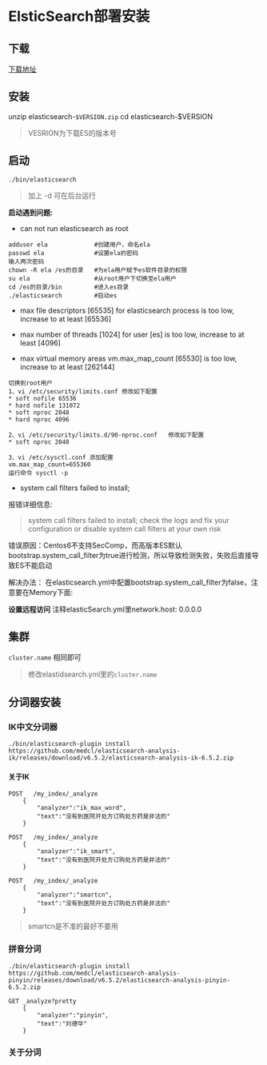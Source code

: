 # ElsticSearch部署安装

## 下载

[下载地址](http://download.elasticsearch.org/PATH/TO/VERSION.zip)

## 安装

unzip elasticsearch-`$VERSION.zip`
cd elasticsearch-$VERSION

> VESRION为下载ES的版本号

## 启动

`./bin/elasticsearch`
> 加上 -d 可在后台运行

**启动遇到问题:**

* can not run elasticsearch as root  

```{.line-numbers}
adduser ela             #创建用户，命名ela
passwd ela              #设置ela的密码
输入两次密码
chown -R ela /es的目录   #为ela用户赋予es软件目录的权限
su ela                  #从root用户下切换至ela用户
cd /es的目录/bin         #进入es目录
./elasticsearch         #启动es
```

* max file descriptors [65535] for elasticsearch process is too low, increase to at least [65536] 

* max number of threads [1024] for user [es] is too low, increase to at least [4096]

* max virtual memory areas vm.max_map_count [65530] is too low, increase to at least [262144]

```{.line-numbers}
切换到root用户
1、vi /etc/security/limits.conf 修改如下配置
* soft nofile 65536
* hard nofile 131072
* soft nproc 2048
* hard nproc 4096

2、vi /etc/security/limits.d/90-nproc.conf   修改如下配置
* soft nproc 2048

3、vi /etc/sysctl.conf 添加配置
vm.max_map_count=655360
运行命令 sysctl -p
```

* system call filters failed to install;

报错详细信息:
> system call filters failed to install; check the logs and fix your configuration or disable system call filters at your own risk

错误原因：Centos6不支持SecComp，而高版本ES默认bootstrap.system_call_filter为true进行检测，所以导致检测失败，失败后直接导致ES不能启动

解决办法：
在elasticsearch.yml中配置bootstrap.system_call_filter为false，注意要在Memory下面:

**设置远程访问**
注释elasticSearch.yml里network.host: 0.0.0.0

## 集群

`cluster.name` 相同即可
> 修改elastidsearch.yml里的`cluster.name`

## 分词器安装

### IK中文分词器

```
./bin/elasticsearch-plugin install https://github.com/medcl/elasticsearch-analysis-ik/releases/download/v6.5.2/elasticsearch-analysis-ik-6.5.2.zip
```

#### 关于IK

```{.line-numbers}
POST   /my_index/_analyze
	{
		"analyzer":"ik_max_word",
		"text":"没有到医院开处方订购处方药是非法的"
	}
```

```{.line-numbers}
POST   /my_index/_analyze
	{
		"analyzer":"ik_smart",
		"text":"没有到医院开处方订购处方药是非法的"
	}
```

```{.line-numbers}
POST   /my_index/_analyze
	{
		"analyzer":"smartcn",
		"text":"没有到医院开处方订购处方药是非法的"
	}
```

> smartcn是不准的最好不要用

### 拼音分词

```
./bin/elasticsearch-plugin install https://github.com/medcl/elasticsearch-analysis-pinyin/releases/download/v6.5.2/elasticsearch-analysis-pinyin-6.5.2.zip
```

```{.line-numbers}
GET _analyze?pretty
	{
		"analyzer":"pinyin",
		"text":"刘德华"
	} 
```

### 关于分词

